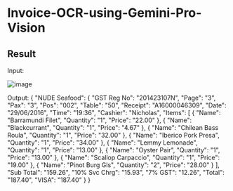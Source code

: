 # Invoice-OCR-using-Gemini-Pro-Vision

## Result
Input: 

![image](https://github.com/kiranneupane11/Invoice-OCR-using-Gemini-Pro-Vision/assets/56816182/4bdb9016-426c-43ea-9009-f05a5e07458d)

Output: {
  "NUDE Seafood": {
    "GST Reg No": "201423107N",
    "Page": "3",
    "Pax": "3",
    "Pos": "002",
    "Table": "50",
    "Receipt": "A16000046309",
    "Date": "29/06/2016",
    "Time": "19:36",
    "Cashier": "Nicholas",
    "Items": [
      {
        "Name": "Barramundi Filet",
        "Quantity": "1",
        "Price": "22.00"
      },
      {
        "Name": "Blackcurrant",
        "Quantity": "1",
        "Price": "4.67"
      },
      {
        "Name": "Chilean Bass Roula",
        "Quantity": "1",
        "Price": "32.00"
      },
      {
        "Name": "Iberico Pork Presa",
        "Quantity": "1",
        "Price": "34.00"
      },
      {
        "Name": "Lemmy Lemonade",
        "Quantity": "1",
        "Price": "13.00"
      },
      {
        "Name": "Oyster Pair",
        "Quantity": "1",
        "Price": "13.00"
      },
      {
        "Name": "Scallop Carpaccio",
        "Quantity": "1",
        "Price": "19.00"
      },
      {
        "Name": "Pinot Burg Gls",
        "Quantity": "2",
        "Price": "28.00"
      }
    ],
    "Sub Total": "159.26",
    "10% Svc Chrg": "15.93",
    "7% GST": "12.26",
    "Total": "187.40",
    "VISA": "187.40"
  }
}
